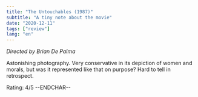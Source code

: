 ```yaml
---
title: "The Untouchables (1987)"
subtitle: "A tiny note about the movie"
date: "2020-12-11"
tags: ["review"]
lang: "en"
---
```


_Directed by Brian De Palma_

Astonishing photography. Very conservative in its depiction of women and morals, but was it represented like that on purpose? Hard to tell in retrospect.

Rating: 4/5 --ENDCHAR--
